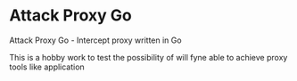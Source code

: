 # Attack Proxy Go
Attack Proxy Go - Intercept proxy written in Go

This is a hobby work to test the possibility of will fyne able to achieve proxy tools like application
